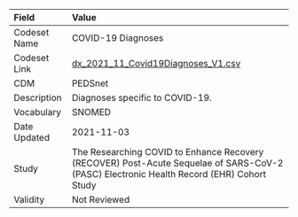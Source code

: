 |Field        |Value                                                                                                                                    |
|:------------|:----------------------------------------------------------------------------------------------------------------------------------------|
|Codeset Name |COVID-19 Diagnoses                                                                                                                       |
|Codeset Link |[dx_2021_11_Covid19Diagnoses_V1.csv](https://github.com/PEDSnet/Variable-Dictionary/blob/main/conditions/dx_2021_11_Covid19Diagnoses_V1.csv)|
|CDM          |PEDSnet                                                                                                                                  |
|Description  |Diagnoses specific to COVID-19.                                                                                                          |
|Vocabulary   |SNOMED                                                                                                                                   |
|Date Updated |2021-11-03                                                                                                                               |
|Study        |The Researching COVID to Enhance Recovery (RECOVER) Post-Acute Sequelae of SARS-CoV-2 (PASC) Electronic Health Record (EHR) Cohort Study |
|Validity     |Not Reviewed                                                                                                                             |
